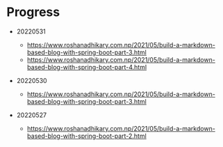 # Progress

- 20220531
    - https://www.roshanadhikary.com.np/2021/05/build-a-markdown-based-blog-with-spring-boot-part-3.html
    - https://www.roshanadhikary.com.np/2021/05/build-a-markdown-based-blog-with-spring-boot-part-4.html

- 20220530
    - https://www.roshanadhikary.com.np/2021/05/build-a-markdown-based-blog-with-spring-boot-part-3.html

- 20220527
	- https://www.roshanadhikary.com.np/2021/05/build-a-markdown-based-blog-with-spring-boot-part-2.html